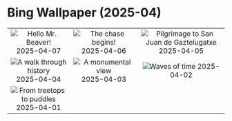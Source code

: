 # Bing Wallpaper (2025-04)

|  |  |  |
|:---:|:---:|:---:|
| ![](https://www.bing.com/th?id=OHR.BeaverDay_EN-IN0064816773_400x240.jpg "Hello Mr. Beaver!") 2025-04-07 | ![](https://www.bing.com/th?id=OHR.SpottedDolphins_EN-IN9911189149_400x240.jpg "The chase begins!") 2025-04-06 | ![](https://www.bing.com/th?id=OHR.GaztelugatxeSunset_EN-IN9783802550_400x240.jpg "Pilgrimage to San Juan de Gaztelugatxe") 2025-04-05 |
| ![](https://www.bing.com/th?id=OHR.HumayunsTomb_EN-IN9625838128_400x240.jpg "A walk through history") 2025-04-04 | ![](https://www.bing.com/th?id=OHR.KanyakumariSunrise_EN-IN5756215519_400x240.jpg "A monumental view") 2025-04-03 | ![](https://www.bing.com/th?id=OHR.UtahBadlands_EN-IN2081384937_400x240.jpg "Waves of time") 2025-04-02 |
| ![](https://www.bing.com/th?id=OHR.TicanFrog_EN-IN0941028255_400x240.jpg "From treetops to puddles") 2025-04-01 |  |  |

